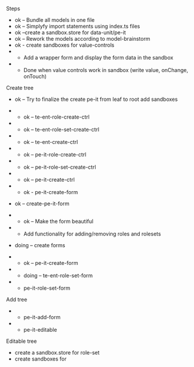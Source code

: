 Steps
* ok – Bundle all models in one file
* ok – Simplyfy import statements using index.ts files
* ok –create a sandbox.store for data-unit/pe-it
* ok – Rework the models according to model-brainstorm
* ok - create sandboxes for value-controls
* * Add a wrapper form and display the form data in the sandbox
* * Done when value controls work in sandbox (write value, onChange, onTouch)

Create tree
* ok – Try to finalize the create pe-it  from leaf to root add sandboxes 
* * ok – te-ent-role-create-ctrl
* * ok – te-ent-role-set-create-ctrl
* * ok – te-ent-create-ctrl
* * ok – pe-it-role-create-ctrl
* * ok – pe-it-role-set-create-ctrl
* * ok – pe-it-create-ctrl
* * ok - pe-it-create-form
* ok – create-pe-it-form
* * ok – Make the  form beautiful
* * Add functionality for adding/removing roles and rolesets 

* doing – create forms
* * ok – pe-it-create-form
* * doing – te-ent-role-set-form
* * pe-it-role-set-form

Add tree
* * pe-it-add-form

* * pe-it-editable


Editable tree

* create a sandbox.store for role-set
* create sandboxes for 
